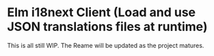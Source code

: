 # Elm i18next Client (Load and use JSON translations files at runtime)

This is all still WIP. The Reame will be updated as the project matures.

